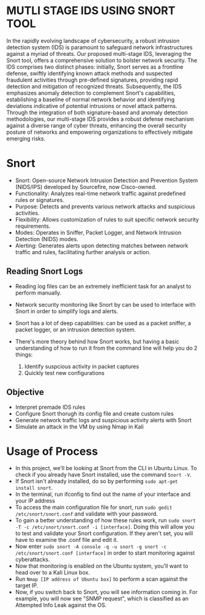 # MUTLI STAGE IDS USING SNORT TOOL

In the rapidly evolving landscape of cybersecurity, a robust intrusion detection system (IDS) is paramount to safeguard network infrastructures against a myriad of threats. Our proposed multi-stage IDS, leveraging the Snort tool, offers a comprehensive solution to bolster network security. The IDS comprises two distinct phases: initially, Snort serves as a frontline defense, swiftly identifying known attack methods and suspected fraudulent activities through pre-defined signatures, providing rapid detection and mitigation of recognized threats. Subsequently, the IDS emphasizes anomaly detection to complement Snort's capabilities, establishing a baseline of normal network behavior and identifying deviations indicative of potential intrusions or novel attack patterns. Through the integration of both signature-based and anomaly detection methodologies, our multi-stage IDS provides a robust defense mechanism against a diverse range of cyber threats, enhancing the overall security posture of networks and empowering organizations to effectively mitigate emerging risks.


# **Snort**

- Snort: Open-source Network Intrusion Detection and Prevention System (NIDS/IPS) developed by Sourcefire, now Cisco-owned.
- Functionality: Analyzes real-time network traffic against predefined rules or signatures.
- Purpose: Detects and prevents various network attacks and suspicious activities.
- Flexibility: Allows customization of rules to suit specific network security requirements.
- Modes: Operates in Sniffer, Packet Logger, and Network Intrusion Detection (NIDS) modes.
- Alerting: Generates alerts upon detecting matches between network traffic and rules, facilitating further analysis or action.
  
## **Reading Snort Logs**
- Reading log files can be an extremely inefficient task for an analyst to perform manually.
- Network security monitoring like Snort by can be used to interface with Snort in order to simplify logs and alerts.
- Snort has a lot of deep capabilities: can be used as a packet sniffer, a packet logger, or an intrusion detection system.
- There's more theory behind how Snort works, but having a basic understanding of how to run it from the command line will help you do 2 things:

     1. Identify suspcious activity in packet captures
     2. Quickly test new configurations

## **Objective**
- Interpret premade IDS rules
- Configure Snort thorugh its config file and create custom rules
- Generate network traffic logs and suspicious activity alerts with Snort
- Simulate an attack in the VM by using Nmap in Kali


# **Usage of Process**
- In this project, we'll be looking at Snort from the CLI in Ubuntu Linux. To check if you already have Snort installed, use the command `Snort -V`.
- If Snort isn't already installed, do so by performing `sudo apt-get install snort`.
- In the terminal, run ifconfig to find out the name of your interface and your IP address
- To access the main configuration file for snort, run `sudo gedit /etc/snort/snort.conf` and validate with your password.
- To gain a better understanding of how these rules work, run `sudo snort -T -c /etc/snort/snort.conf -i [interface]`. Doing this will allow you to test and validate your Snort configuration. If they aren't set, you will have to examine the .conf file and edit it.
- Now enter `sudo snort -A console -q -u snort -g snort -c /etc/snort/snort.conf [interface]` in order to start monitoring against cyberattacks.
- Now that monitoring is enabled on the Ubuntu system, you'll want to head over to a Kali Linux box. 
- Run `Nmap [IP address of Ubuntu box]` to perform a scan against the target IP. 
- Now, if you switch back to Snort, you will see information coming in. For example, you will now see "SNMP request", which is classified as an Attempted Info Leak against the OS. 
